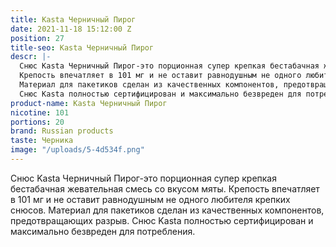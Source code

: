 ```yaml
---
title: Kasta Черничный Пирог
date: 2021-11-18 15:12:00 Z
position: 27
title-seo: Kasta Черничный Пирог
descr: |-
  Снюс Kasta Черничный Пирог-это порционная супер крепкая бестабачная жевательная смесь со вкусом мяты.
  Крепость впечатляет в 101 мг и не оставит равнодушным не одного любителя крепких снюсов.
  Материал для пакетиков сделан из качественных компонентов, предотвращающих разрыв.
  Снюс Kasta полностью сертифицирован и максимально безвреден для потребления.
product-name: Kasta Черничный Пирог
nicotine: 101
portions: 20
brand: Russian products
taste: Черника
image: "/uploads/5-4d534f.png"
---
```


Снюс Kasta Черничный Пирог-это порционная супер крепкая бестабачная жевательная смесь со вкусом мяты.
Крепость впечатляет в 101 мг и не оставит равнодушным не одного любителя крепких снюсов.
Материал для пакетиков сделан из качественных компонентов, предотвращающих разрыв.
Снюс Kasta полностью сертифицирован и максимально безвреден для потребления.